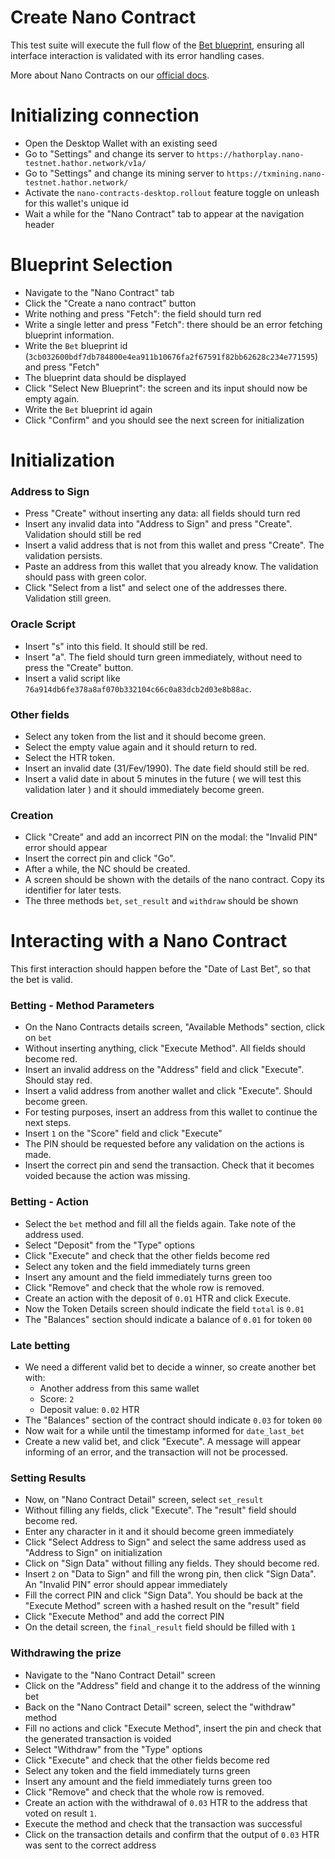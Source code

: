 # Create Nano Contract
This test suite will execute the full flow of the [Bet blueprint](https://explorer.alpha.nano-testnet.hathor.network/blueprint/detail/3cb032600bdf7db784800e4ea911b10676fa2f67591f82bb62628c234e771595), ensuring all interface interaction is validated with its error handling cases.

More about Nano Contracts on our [official docs](https://docs.hathor.network/explanations/features/nano-contracts/).

# Initializing connection
- Open the Desktop Wallet with an existing seed
- Go to "Settings" and change its server to `https://hathorplay.nano-testnet.hathor.network/v1a/`
- Go to "Settings" and change its mining server to `https://txmining.nano-testnet.hathor.network/`
- Activate the `nano-contracts-desktop.rollout` feature toggle on unleash for this wallet's unique id
- Wait a while for the "Nano Contract" tab to appear at the navigation header

# Blueprint Selection
- Navigate to the "Nano Contract" tab
- Click the "Create a nano contract" button
- Write nothing and press "Fetch": the field should turn red
- Write a single letter and press "Fetch": there should be an error fetching blueprint information.
- Write the `Bet` blueprint id (`3cb032600bdf7db784800e4ea911b10676fa2f67591f82bb62628c234e771595`) and press "Fetch"
- The blueprint data should be displayed
- Click "Select New Blueprint": the screen and its input should now be empty again.
- Write the `Bet` blueprint id again
- Click "Confirm" and you should see the next screen for initialization

# Initialization
### Address to Sign
- Press "Create" without inserting any data: all fields should turn red
- Insert any invalid data into "Address to Sign" and press "Create". Validation should still be red
- Insert a valid address that is not from this wallet and press "Create". The validation persists.
- Paste an address from this wallet that you already know. The validation should pass with green color.
- Click "Select from a list" and select one of the addresses there. Validation still green.

### Oracle Script
- Insert "s" into this field. It should still be red.
- Insert "a". The field should turn green immediately, without need to press the "Create" button.
- Insert a valid script like `76a914db6fe378a8af070b332104c66c0a83dcb2d03e8b88ac`.

### Other fields
- Select any token from the list and it should become green.
- Select the empty value again and it should return to red.
- Select the HTR token.
- Insert an invalid date (31/Fev/1990). The date field should still be red.
- Insert a valid date in about 5 minutes in the future ( we will test this validation later ) and it should immediately become green.

### Creation
- Click "Create" and add an incorrect PIN on the modal: the "Invalid PIN" error should appear
- Insert the correct pin and click "Go".
- After a while, the NC should be created.
- A screen should be shown with the details of the nano contract. Copy its identifier for later tests.
- The three methods `bet`, `set_result` and `withdraw` should be shown

# Interacting with a Nano Contract
This first interaction should happen before the "Date of Last Bet", so that the bet is valid.

### Betting - Method Parameters
- On the Nano Contracts details screen, "Available Methods" section, click on `bet`
- Without inserting anything, click "Execute Method". All fields should become red.
- Insert an invalid address on the "Address" field and click "Execute". Should stay red.
- Insert a valid address from another wallet and click "Execute". Should become green.
- For testing purposes, insert an address from this wallet to continue the next steps.
- Insert `1` on the "Score" field and click "Execute"
- The PIN should be requested before any validation on the actions is made.
- Insert the correct pin and send the transaction. Check that it becomes voided because the action was missing.

### Betting - Action
- Select the `bet` method and fill all the fields again. Take note of the address used. 
- Select "Deposit" from the "Type" options
- Click "Execute" and check that the other fields become red
- Select any token and the field immediately turns green
- Insert any amount and the field immediately turns green too
- Click "Remove" and check that the whole row is removed.
- Create an action with the deposit of `0.01` HTR and click Execute.
- Now the Token Details screen should indicate the field `total` is `0.01`
- The "Balances" section should indicate a balance of `0.01` for token `00`

### Late betting
- We need a different valid bet to decide a winner, so create another bet with:
  - Another address from this same wallet
  - Score: `2`
  - Deposit value: `0.02` HTR
- The "Balances" section of the contract should indicate `0.03` for token `00`
- Now wait for a while until the timestamp informed for `date_last_bet`
- Create a new valid bet, and click "Execute". A message will appear informing of an error, and the transaction will not be processed.

### Setting Results
- Now, on "Nano Contract Detail" screen, select `set_result`
- Without filling any fields, click "Execute". The "result" field should become red.
- Enter any character in it and it should become green immediately
- Click "Select Address to Sign" and select the same address used as "Address to Sign" on initialization
- Click on "Sign Data" without filling any fields. They should become red.
- Insert `2` on "Data to Sign" and fill the wrong pin, then click "Sign Data". An "Invalid PIN" error should appear immediately
- Fill the correct PIN and click "Sign Data". You should be back at the "Execute Method" screen with a hashed result on the "result" field
- Click "Execute Method" and add the correct PIN
- On the detail screen, the `final_result` field should be filled with `1`

### Withdrawing the prize
- Navigate to the "Nano Contract Detail" screen
- Click on the "Address" field and change it to the address of the winning bet
- Back on the "Nano Contract Detail" screen, select the "withdraw" method
- Fill no actions and click "Execute Method", insert the pin and check that the generated transaction is voided
- Select "Withdraw" from the "Type" options
- Click "Execute" and check that the other fields become red
- Select any token and the field immediately turns green
- Insert any amount and the field immediately turns green too
- Click "Remove" and check that the whole row is removed.
- Create an action with the withdrawal of `0.03` HTR to the address that voted on result `1`.
- Execute the method and check that the transaction was successful
- Click on the transaction details and confirm that the output of `0.03` HTR was sent to the correct address
